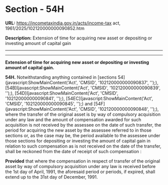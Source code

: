 # Section - 54H

**URL:** https://incometaxindia.gov.in/acts/income-tax act, 1961/2025/102120000000090852.htm

**Description:** Extension of time for acquiring new asset or depositing or investing amount of capital gain

---

****  
  
**Extension of time for acquiring new asset or depositing or investing amount of capital gain.**

**54H.** Notwithstanding anything contained in [sections 54](javascript:ShowMainContent\('Act', 'CMSID', '102120000000090837', ''\);), [54B](javascript:ShowMainContent\('Act', 'CMSID', '102120000000090839', ''\);), [54D](javascript:ShowMainContent\('Act', 'CMSID', '102120000000090841', ''\);), [54EC](javascript:ShowMainContent\('Act', 'CMSID', '102120000000090845', ''\);) and [54F](javascript:ShowMainContent\('Act', 'CMSID', '102120000000090848', ''\);), where the transfer of the original asset is by way of compulsory acquisition under any law and the amount of compensation awarded for such acquisition is not received by the assessee on the date of such transfer, the period for acquiring the new asset by the assessee referred to in those sections or, as the case may be, the period available to the assessee under those sections for depositing or investing the amount of capital gain in relation to such compensation as is not received on the date of the transfer, shall be reckoned from the date of receipt of such compensation :

**Provided** that where the compensation in respect of transfer of the original asset by way of compulsory acquisition under any law is received before the 1st day of April, 1991, the aforesaid period or periods, if expired, shall extend up to the 31st day of December, 1991.